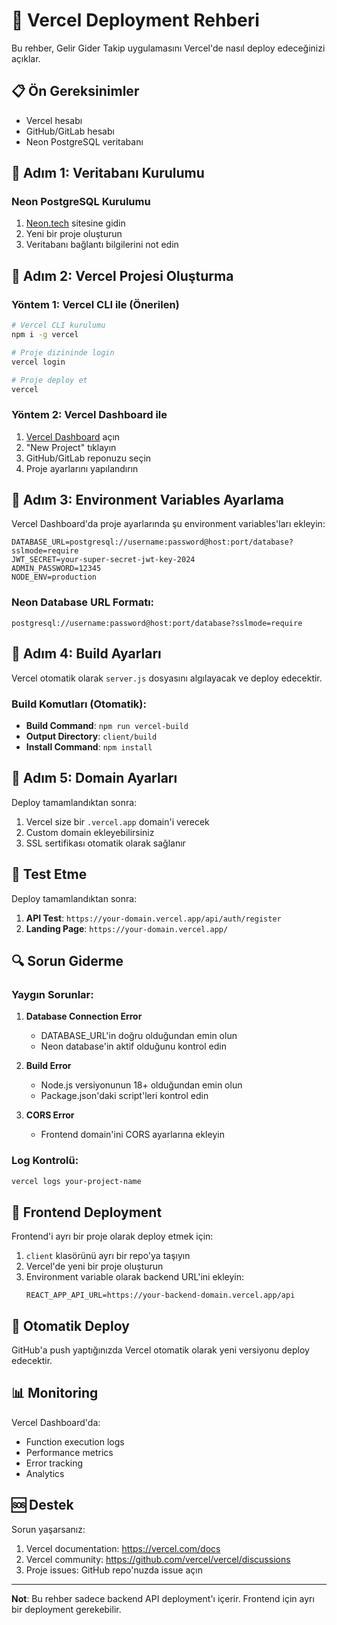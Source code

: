 # 🚀 Vercel Deployment Rehberi

Bu rehber, Gelir Gider Takip uygulamasını Vercel'de nasıl deploy edeceğinizi açıklar.

## 📋 Ön Gereksinimler

- Vercel hesabı
- GitHub/GitLab hesabı
- Neon PostgreSQL veritabanı

## 🔧 Adım 1: Veritabanı Kurulumu

### Neon PostgreSQL Kurulumu

1. [Neon.tech](https://neon.tech) sitesine gidin
2. Yeni bir proje oluşturun
3. Veritabanı bağlantı bilgilerini not edin

## 🔧 Adım 2: Vercel Projesi Oluşturma

### Yöntem 1: Vercel CLI ile (Önerilen)

```bash
# Vercel CLI kurulumu
npm i -g vercel

# Proje dizininde login
vercel login

# Proje deploy et
vercel
```

### Yöntem 2: Vercel Dashboard ile

1. [Vercel Dashboard](https://vercel.com/dashboard) açın
2. "New Project" tıklayın
3. GitHub/GitLab reponuzu seçin
4. Proje ayarlarını yapılandırın

## 🔧 Adım 3: Environment Variables Ayarlama

Vercel Dashboard'da proje ayarlarında şu environment variables'ları ekleyin:

```env
DATABASE_URL=postgresql://username:password@host:port/database?sslmode=require
JWT_SECRET=your-super-secret-jwt-key-2024
ADMIN_PASSWORD=12345
NODE_ENV=production
```

### Neon Database URL Formatı:
```
postgresql://username:password@host:port/database?sslmode=require
```

## 🔧 Adım 4: Build Ayarları

Vercel otomatik olarak `server.js` dosyasını algılayacak ve deploy edecektir.

### Build Komutları (Otomatik):
- **Build Command**: `npm run vercel-build`
- **Output Directory**: `client/build`
- **Install Command**: `npm install`

## 🔧 Adım 5: Domain Ayarları

Deploy tamamlandıktan sonra:
1. Vercel size bir `.vercel.app` domain'i verecek
2. Custom domain ekleyebilirsiniz
3. SSL sertifikası otomatik olarak sağlanır

## 🧪 Test Etme

Deploy tamamlandıktan sonra:

1. **API Test**: `https://your-domain.vercel.app/api/auth/register`
2. **Landing Page**: `https://your-domain.vercel.app/`

## 🔍 Sorun Giderme

### Yaygın Sorunlar:

1. **Database Connection Error**
   - DATABASE_URL'in doğru olduğundan emin olun
   - Neon database'in aktif olduğunu kontrol edin

2. **Build Error**
   - Node.js versiyonunun 18+ olduğundan emin olun
   - Package.json'daki script'leri kontrol edin

3. **CORS Error**
   - Frontend domain'ini CORS ayarlarına ekleyin

### Log Kontrolü:
```bash
vercel logs your-project-name
```

## 📱 Frontend Deployment

Frontend'i ayrı bir proje olarak deploy etmek için:

1. `client` klasörünü ayrı bir repo'ya taşıyın
2. Vercel'de yeni bir proje oluşturun
3. Environment variable olarak backend URL'ini ekleyin:
   ```env
   REACT_APP_API_URL=https://your-backend-domain.vercel.app/api
   ```

## 🔄 Otomatik Deploy

GitHub'a push yaptığınızda Vercel otomatik olarak yeni versiyonu deploy edecektir.

## 📊 Monitoring

Vercel Dashboard'da:
- Function execution logs
- Performance metrics
- Error tracking
- Analytics

## 🆘 Destek

Sorun yaşarsanız:
1. Vercel documentation: https://vercel.com/docs
2. Vercel community: https://github.com/vercel/vercel/discussions
3. Proje issues: GitHub repo'nuzda issue açın

---

**Not**: Bu rehber sadece backend API deployment'ı içerir. Frontend için ayrı bir deployment gerekebilir.
